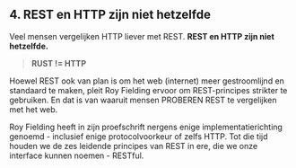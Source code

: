 ## 4\. REST en HTTP zijn niet hetzelfde

Veel mensen vergelijken HTTP liever met REST. **REST en HTTP zijn niet hetzelfde.**

> **RUST != HTTP**

Hoewel REST ook van plan is om het web (internet) meer gestroomlijnd en standaard te maken, pleit Roy Fielding ervoor om REST-principes strikter te gebruiken. En dat is van waaruit mensen PROBEREN REST te vergelijken met het web.

Roy Fielding heeft in zijn proefschrift nergens enige implementatierichting genoemd - inclusief enige protocolvoorkeur of zelfs HTTP. Tot die tijd houden we de zes leidende principes van REST in ere, die we onze interface kunnen noemen - RESTful.